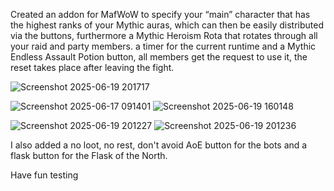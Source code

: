 Created an addon for MafWoW to specify your “main” character that has the highest ranks of your Mythic auras, which can then be easily distributed via the buttons, furthermore a Mythic Heroism Rota that rotates through all your raid and party members. a timer for the current runtime and a Mythic Endless Assault Potion button, all members get the request to use it, the reset takes place after leaving the fight.

![Screenshot 2025-06-19 201717](https://github.com/user-attachments/assets/6ab852ca-d7d7-4071-985a-6ee7d0824206)

![Screenshot 2025-06-17 091401](https://github.com/user-attachments/assets/365a7f42-9389-439a-9800-ce01fd3557f8)
![Screenshot 2025-06-19 160148](https://github.com/user-attachments/assets/9be0a814-554f-4568-8430-44663a6c08e7)

![Screenshot 2025-06-19 201227](https://github.com/user-attachments/assets/a13f7421-8b6a-4f7a-a66a-65502d6e6f71)
![Screenshot 2025-06-19 201236](https://github.com/user-attachments/assets/592de3e8-9115-4702-93c7-9cdfa02c03d4)

I also added a no loot, no rest, don't avoid AoE button for the bots and a flask button for the Flask of the North.

Have fun testing

